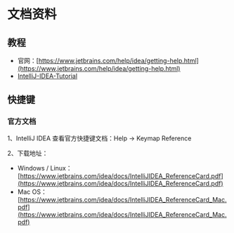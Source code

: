 # 文档资料

## 教程

- 官网：[https://www.jetbrains.com/help/idea/getting-help.html](https://www.jetbrains.com/help/idea/getting-help.html)
- [IntelliJ-IDEA-Tutorial](https://cdk8s.gitbook.io/github/)



## 快捷键

### 官方文档

1、IntelliJ IDEA 查看官方快捷键文档：Help -> Keymap Reference

2、下载地址：

- Windows / Linux：[https://www.jetbrains.com/idea/docs/IntelliJIDEA_ReferenceCard.pdf](https://www.jetbrains.com/idea/docs/IntelliJIDEA_ReferenceCard.pdf)
- Mac OS：[https://www.jetbrains.com/idea/docs/IntelliJIDEA_ReferenceCard_Mac.pdf](https://www.jetbrains.com/idea/docs/IntelliJIDEA_ReferenceCard_Mac.pdf)

